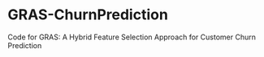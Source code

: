# GRAS-ChurnPrediction
Code for GRAS: A Hybrid Feature Selection Approach for Customer Churn Prediction
